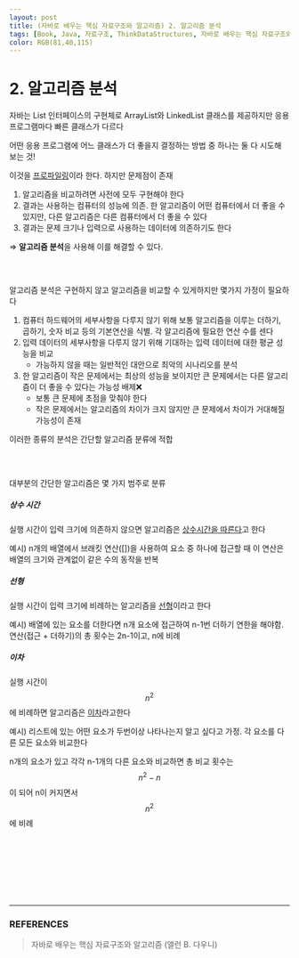```yaml
---
layout: post
title: (자바로 배우는 핵심 자료구조와 알고리즘) 2. 알고리즘 분석
tags: [Book, Java, 자료구조, ThinkDataStructures, 자바로 배우는 핵심 자료구조와 알고리즘]
color: RGB(81,40,115)
---
```


# 2. 알고리즘 분석

자바는 List 인터페이스의 구현체로 ArrayList와 LinkedList 클래스를 제공하지만 응용 프로그램마다 빠른 클래스가 다르다

어떤 응용 프로그램에 어느 클래스가 더 좋을지 결정하는 방법 중 하나는 둘 다 시도해 보는 것!

이것을 <u>프로파일링</u>이라 한다. 하지만 문제점이 존재

1. 알고리즘을 비교하려면 사전에 모두 구현해야 한다
2. 결과는 사용하는 컴퓨터의 성능에 의존. 한 알고리즘이 어떤 컴퓨터에서 더 좋을 수 있지만, 다른 알고리즘은 다른 컴퓨터에서 더 좋을 수 있다
3. 결과는 문제 크기나 입력으로 사용하는 데이터에 의존하기도 한다

⇒ **알고리즘 분석**을 사용해 이를 해결할 수 있다.

#### ㅤ

알고리즘 분석은 구현하지 않고 알고리즘을 비교할 수 있게하지만 몇가지 가정이 필요하다

1.  컴퓨터 하드웨어의 세부사항을 다루지 않기 위해 보통 알고리즘을 이루는 더하기, 곱하기, 숫자 비교 등의 기본연산을 식별. 각 알고리즘에 필요한 연산 수를 센다
2. 입력 데이터의 세부사항을 다루지 않기 위해 기대하는 입력 데이터에 대한 평균 성능을 비교
   - 가능하지 않을 때는 일반적인 대안으로 최악의 시나리오를 분석
3. 한 알고리즘이 작은 문제에서는 최상의 성능을 보이지만 큰 문제에서는 다른 알고리즘이 더 좋을 수 있다는 가능성 배제❌
   - 보통 큰 문제에 초점을 맞춰야 한다
   - 작은 문제에서는 알고리즘의 차이가 크지 않지만 큰 문제에서 차이가 거대해질 가능성이 존재

이러한 종류의 분석은 간단할 알고리즘 분류에 적합

#### ㅤ

대부분의 간단한 알고리즘은 몇 가지 범주로 분류

##### 상수 시간

실행 시간이 입력 크기에 의존하지 않으면 알고리즘은 <u>상수시간을 따른다</u>고 한다

예시) n개의 배열에서 브래킷 연산([])을 사용하여 요소 중 하나에 접근할 때 이 연산은 배열의 크기와 관계없이 같은 수의 동작을 반복

##### 선형

실행 시간이 입력 크기에 비례하는 알고리즘을 <u>선형</u>이라고 한다

예시) 배열에 있는 요소를 더한다면 n개 요소에 접근하여 n-1번 더하기 연한을 해야함. 연산(접근 + 더하기)의 총 횟수는 2n-1이고, n에 비례

##### 이차

실행 시간이 $$n^2$$에 비례하면 알고리즘은 <u>이차</u>라고한다

예시) 리스트에 있는 어떤 요소가 두번이상 나타나는지 알고 싶다고 가정. 각 요소를 다른 모든 요소와 비교한다

n개의 요소가 있고 각각 n-1개의 다른 요소와 비교하면 총 비교 횟수는 $$n^2-n$$이 되어 n이 커지면서 $$n^2$$에 비례



#### ㅤ

#### ㅤ

#### ㅤ

---

### **REFERENCES**

>  자바로 배우는 핵심 자료구조와 알고리즘 (앨런 B. 다우니)

